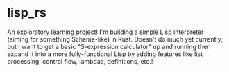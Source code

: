# lisp_rs

An exploratory learning project! I'm building a simple Lisp interpreter (aiming for something Scheme-like) in Rust. Doesn't do much yet currently, but I want to get a basic "S-expression calculator" up and running then expand it into a more fully-functional Lisp by adding features like list processing, control flow, lambdas, definitions, etc.!
